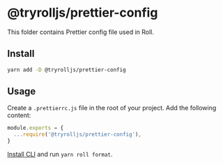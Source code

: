 # @tryrolljs/prettier-config

This folder contains Prettier config file used in Roll.

## Install

```sh
yarn add -D @tryrolljs/prettier-config
```

## Usage

Create a `.prettierrc.js` file in the root of your project. Add the following content:

```js
module.exports = {
  ...require('@tryrolljs/prettier-config'),
}
```

[Install CLI](../cli/README.md) and run `yarn roll format`.